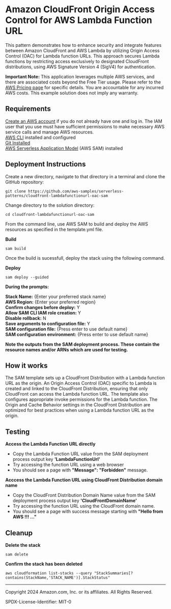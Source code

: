 # Amazon CloudFront Origin Access Control for AWS Lambda Function URL

This pattern demonstrates how to enhance security and integrate features between Amazon CloudFront and AWS Lambda by utilizing Origin Access Control (OAC) for Lambda function URLs. This approach secures Lambda functions by restricting access exclusively to designated CloudFront distributions, using AWS Signature Version 4 (SigV4) for authentication.

**Important Note:** 
This application leverages multiple AWS services, and there are associated costs beyond the Free Tier usage. Please refer to the [AWS Pricing page](https://aws.amazon.com/pricing/) for specific details. You are accountable for any incurred AWS costs. This example solution does not imply any warranty.

## Requirements
[Create an AWS account](https://portal.aws.amazon.com/gp/aws/developer/registration/index.html) if you do not already have one and log in. The IAM user that you use must have sufficient permissions to make necessary AWS service calls and manage AWS resources.  
[AWS CLI](https://docs.aws.amazon.com/cli/latest/userguide/install-cliv2.html) installed and configured  
[Git Installed](https://git-scm.com/book/en/v2/Getting-Started-Installing-Git)  
[AWS Serverless Application Model](https://docs.aws.amazon.com/serverless-application-model/latest/developerguide/serverless-sam-cli-install.html) (AWS SAM) installed

## Deployment Instructions
Create a new directory, navigate to that directory in a terminal and clone the GitHub repository:  
    
    git clone https://github.com/aws-samples/serverless-patterns/cloudfront-lambdafunctionurl-oac-sam

Change directory to the solution directory:  
    
    cd cloudfront-lambdafunctionurl-oac-sam

From the command line, use AWS SAM to build and deploy the AWS resources as specified in the template.yml file.  

**Build**

    sam build

Once the build is sucessfull, deploy the stack using the following command.

**Deploy**

    sam deploy --guided

**During the prompts:**  

**Stack Name:** {Enter your preferred stack name}  
**AWS Region:** {Enter your preferred region}  
**Confirm changes before deploy:** Y  
**Allow SAM CLI IAM role creation:** Y  
**Disable rollback:** N  
**Save arguments to configuration file:** Y  
**SAM configuration file:** {Press enter to use default name}  
**SAM configuration environment:** {Press enter to use default name}  

**Note the outputs from the SAM deployment process. These contain the resource names and/or ARNs which are used for testing.**

## How it works

The SAM template sets up a CloudFront Distribution with a Lambda function URL as the origin. An Origin Access Control (OAC) specific to Lambda is created and linked to the CloudFront Distribution, ensuring that only CloudFront can access the Lambda function URL. The template also configures appropriate invoke permissions for the Lambda function. The Origin and Cache Behavior settings in the CloudFront Distribution are optimized for best practices when using a Lambda function URL as the origin.

## Testing

**Access the Lambda Function URL directly**
- Copy the Lambda Function URL value from the SAM deployment process output key **'LambdaFunctionUrl'**
- Try accessing the function URL using a web browser
- You should see a page with **"Message": "Forbidden"** message.
  
**Acccess the Lambda Function URL using CloudFront Distribution domain name**
- Copy the CloudFront Distribution Domain Name value from the SAM deployment process output key **'CloudFrontDomainName'**
- Try accessing the function URL using the CloudFront domain name.
- You should see a page with success message starting with **"Hello from AWS !!! ..."**


## Cleanup
 
**Delete the stack**

    sam delete
    
**Confirm the stack has been deleted**

    aws cloudformation list-stacks --query "StackSummaries[?contains(StackName,'STACK_NAME')].StackStatus"

----
Copyright 2024 Amazon.com, Inc. or its affiliates. All Rights Reserved.

SPDX-License-Identifier: MIT-0
